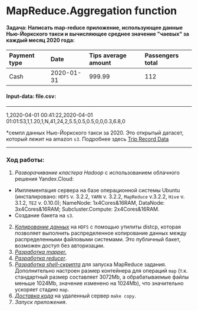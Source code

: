 # MapReduce.Aggregation function

#### Задача: Написать map-reduce приложение, использующее данные Нью-Йоркского такси и вычисляющее среднее значение "чаевых" за каждый месяц 2020 года:

| Payment type | Date |	Tips average amount | Passengers total |
| :------------| :--- | :------------------ | :--------------- |
|Cash|	2020-01-31|	999.99|	112|

#### Input-data: file.csv:
---
1,2020-04-01 00:41:22,2020-04-01 01:01:53,1,1.20,1,N,41,24,2,5.5,0.5,0.5,0,0,0.3,6.8,0

*семпл данных Нью-Йоркского такси за 2020. Это открытый датасет, который лежит на amazon `s3`. Подробнее здесь [Trip Record Data][1]

---

### Ход работы:
1. *Разворачивание кластера Hadoop* с использованием облачного решения Yandex.Cloud:
  - Имплементация сервера на базе операционной системы Ubuntu (инсталировано: `HDFS` v. 3.2.2, `YARN` v. 3.2.2, `MapReduce` v.3.2.2, `Hive` v. 3.1.2, `TEZ` v. 0.10.0);
    NameNode: 1x4Cores&16RAM, DataNode: 3x4Cores&16RAM; Subcluster.Compute: 2x4Cores&16RAM.
  - Создание бакета на `s3`.
2. [*Копирование данных*][1] на `HDFS` с помощью утилиты distcp, которая позволяет выполнить распределенное копирование данных между распределенными файловыми системами. Это публичный бакет, возможен доступ без авторизации.
3. [*Разработка mapper.*][2]
4. [*Разработка reducer*][3]. 
5. [*Разработка shell-скрипта*][4] для запуска MapReduce задания. Дополнительно настроен размер контейнера для операций `map` (т.к. стандартный размер составляет 3072Mb, а обрабатываемые файлы меньше 1024Mb, значение изменено на 1024Mb), что значительно ускоряет стадию `map`.
6. [*Доставка кода*][5] на удаленный сервер `make copy`.
7. *Запуск приложения*.


[1]:https://github.com/loverberg/portfolio/blob/main/MapReduceAgg/download.sh
[2]:https://github.com/loverberg/portfolio/blob/main/MapReduceAgg/mapper.py
[3]:https://github.com/loverberg/portfolio/blob/main/MapReduceAgg/reducer.py
[4]:https://github.com/loverberg/portfolio/blob/main/MapReduceAgg/run.sh
[5]:https://github.com/loverberg/portfolio/blob/main/MapReduceAgg/Makefile
